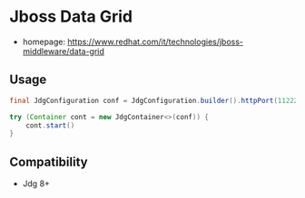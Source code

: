 # Jboss Data Grid

- homepage: https://www.redhat.com/it/technologies/jboss-middleware/data-grid

## Usage
```java
final JdgConfiguration conf = JdgConfiguration.builder().httpPort(11222).build();

try (Container cont = new JdgContainer<>(conf)) {
	cont.start()
}
```

## Compatibility
- Jdg 8+
